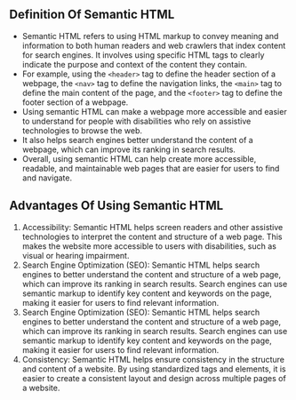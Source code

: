 ## Definition Of Semantic HTML

- Semantic HTML refers to using HTML markup to convey meaning and information to both human readers and web crawlers that index content for search engines. It involves using specific HTML tags to clearly indicate the purpose and context of the content they contain.
- For example, using the `<header>` tag to define the header section of a webpage, the `<nav>` tag to define the navigation links, the `<main>` tag to define the main content of the page, and the `<footer>` tag to define the footer section of a webpage.
- Using semantic HTML can make a webpage more accessible and easier to understand for people with disabilities who rely on assistive technologies to browse the web.
- It also helps search engines better understand the content of a webpage, which can improve its ranking in search results.
- Overall, using semantic HTML can help create more accessible, readable, and maintainable web pages that are easier for users to find and navigate.

## Advantages Of Using Semantic HTML

1. Accessibility: Semantic HTML helps screen readers and other assistive technologies to interpret the content and structure of a web page. This makes the website more accessible to users with disabilities, such as visual or hearing impairment.
2. Search Engine Optimization (SEO): Semantic HTML helps search engines to better understand the content and structure of a web page, which can improve its ranking in search results. Search engines can use semantic markup to identify key content and keywords on the page, making it easier for users to find relevant information.
3. Search Engine Optimization (SEO): Semantic HTML helps search engines to better understand the content and structure of a web page, which can improve its ranking in search results. Search engines can use semantic markup to identify key content and keywords on the page, making it easier for users to find relevant information.
4. Consistency: Semantic HTML helps ensure consistency in the structure and content of a website. By using standardized tags and elements, it is easier to create a consistent layout and design across multiple pages of a website.
